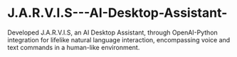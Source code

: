 # J.A.R.V.I.S---AI-Desktop-Assistant-
Developed J.A.R.V.I.S, an AI Desktop Assistant, through OpenAI-Python integration for lifelike natural language interaction, encompassing voice and text commands in a human-like environment.
